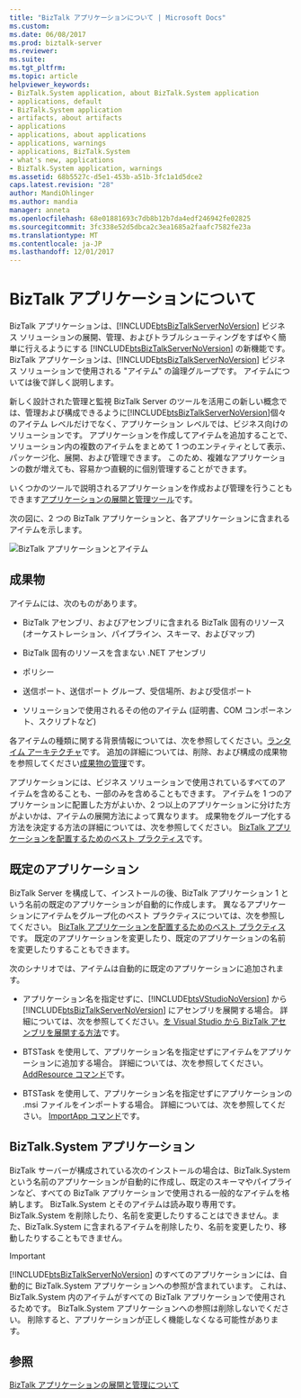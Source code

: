 ```yaml
---
title: "BizTalk アプリケーションについて | Microsoft Docs"
ms.custom: 
ms.date: 06/08/2017
ms.prod: biztalk-server
ms.reviewer: 
ms.suite: 
ms.tgt_pltfrm: 
ms.topic: article
helpviewer_keywords:
- BizTalk.System application, about BizTalk.System application
- applications, default
- BizTalk.System application
- artifacts, about artifacts
- applications
- applications, about applications
- applications, warnings
- applications, BizTalk.System
- what's new, applications
- BizTalk.System application, warnings
ms.assetid: 68b5527c-d5e1-453b-a51b-3fc1a1d5dce2
caps.latest.revision: "28"
author: MandiOhlinger
ms.author: mandia
manager: anneta
ms.openlocfilehash: 68e01881693c7db8b12b7da4edf246942fe02825
ms.sourcegitcommit: 3fc338e52d5dbca2c3ea1685a2faafc7582fe23a
ms.translationtype: MT
ms.contentlocale: ja-JP
ms.lasthandoff: 12/01/2017
---
```

# <a name="what-is-a-biztalk-application"></a>BizTalk アプリケーションについて
BizTalk アプリケーションは、[!INCLUDE[btsBizTalkServerNoVersion](../includes/btsbiztalkservernoversion-md.md)] ビジネス ソリューションの展開、管理、およびトラブルシューティングをすばやく簡単に行えるようにする [!INCLUDE[btsBizTalkServerNoVersion](../includes/btsbiztalkservernoversion-md.md)] の新機能です。 BizTalk アプリケーションは、[!INCLUDE[btsBizTalkServerNoVersion](../includes/btsbiztalkservernoversion-md.md)] ビジネス ソリューションで使用される "アイテム" の論理グループです。 アイテムについては後で詳しく説明します。  
  
 新しく設計された管理と監視 BizTalk Server のツールを活用この新しい概念では、管理および構成できるように[!INCLUDE[btsBizTalkServerNoVersion](../includes/btsbiztalkservernoversion-md.md)]個々 のアイテム レベルだけでなく、アプリケーション レベルでは、ビジネス向けのソリューションです。 アプリケーションを作成してアイテムを追加することで、ソリューション内の複数のアイテムをまとめて 1 つのエンティティとして表示、パッケージ化、展開、および管理できます。 このため、複雑なアプリケーションの数が増えても、容易かつ直観的に個別管理することができます。  
  
 いくつかのツールで説明されるアプリケーションを作成および管理を行うこともできます[アプリケーションの展開と管理ツール](../core/application-deployment-and-management-tools.md)です。  
  
 次の図に、2 つの BizTalk アプリケーションと、各アプリケーションに含まれるアイテムを示します。  
  
 ![BizTalk アプリケーションとアイテム](../core/media/biztalkapplication.gif "BizTalkApplication")  
  
## <a name="artifacts"></a>成果物  
 アイテムには、次のものがあります。  
  
-   BizTalk アセンブリ、およびアセンブリに含まれる BizTalk 固有のリソース (オーケストレーション、パイプライン、スキーマ、およびマップ)  
  
-   BizTalk 固有のリソースを含まない .NET アセンブリ  
  
-   ポリシー  
  
-   送信ポート、送信ポート グループ、受信場所、および受信ポート  
  
-   ソリューションで使用されるその他のアイテム (証明書、COM コンポーネント、スクリプトなど)  
  
 各アイテムの種類に関する背景情報については、次を参照してください。[ランタイム アーキテクチャ](../core/runtime-architecture.md)です。 追加の詳細については、削除、および構成の成果物を参照してください[成果物の管理](../core/managing-artifacts.md)です。  
  
 アプリケーションには、ビジネス ソリューションで使用されているすべてのアイテムを含めることも、一部のみを含めることもできます。 アイテムを 1 つのアプリケーションに配置した方がよいか、2 つ以上のアプリケーションに分けた方がよいかは、アイテムの展開方法によって異なります。 成果物をグループ化する方法を決定する方法の詳細については、次を参照してください。 [BizTalk アプリケーションを配置するためのベスト プラクティス](../core/best-practices-for-deploying-a-biztalk-application.md)です。  
  
## <a name="the-default-application"></a>既定のアプリケーション  
 BizTalk Server を構成して、インストールの後、BizTalk アプリケーション 1 という名前の既定のアプリケーションが自動的に作成します。 異なるアプリケーションにアイテムをグループ化のベスト プラクティスについては、次を参照してください。 [BizTalk アプリケーションを配置するためのベスト プラクティス](../core/best-practices-for-deploying-a-biztalk-application.md)です。 既定のアプリケーションを変更したり、既定のアプリケーションの名前を変更したりすることもできます。  
  
 次のシナリオでは、アイテムは自動的に既定のアプリケーションに追加されます。  
  
-   アプリケーション名を指定せずに、[!INCLUDE[btsVStudioNoVersion](../includes/btsvstudionoversion-md.md)] から [!INCLUDE[btsBizTalkServerNoVersion](../includes/btsbiztalkservernoversion-md.md)] にアセンブリを展開する場合。 詳細については、次を参照してください。[を Visual Studio から BizTalk アセンブリを展開する方法](../core/how-to-deploy-a-biztalk-assembly-from-visual-studio.md)です。  
  
-   BTSTask を使用して、アプリケーション名を指定せずにアイテムをアプリケーションに追加する場合。 詳細については、次を参照してください。 [AddResource コマンド](../core/addresource-command.md)です。  
  
-   BTSTask を使用して、アプリケーション名を指定せずにアプリケーションの .msi ファイルをインポートする場合。 詳細については、次を参照してください。 [ImportApp コマンド](../core/importapp-command.md)です。  
  
## <a name="the-biztalksystem-application"></a>BizTalk.System アプリケーション  
 BizTalk サーバーが構成されている次のインストールの場合は、BizTalk.System という名前のアプリケーションが自動的に作成し、既定のスキーマやパイプラインなど、すべての BizTalk アプリケーションで使用される一般的なアイテムを格納します。 BizTalk.System とそのアイテムは読み取り専用です。 BizTalk.System を削除したり、名前を変更したりすることはできません。また、BizTalk.System に含まれるアイテムを削除したり、名前を変更したり、移動したりすることもできません。  
  
> [!IMPORTANT]
>  [!INCLUDE[btsBizTalkServerNoVersion](../includes/btsbiztalkservernoversion-md.md)] のすべてのアプリケーションには、自動的に BizTalk.System アプリケーションへの参照が含まれています。 これは、BizTalk.System 内のアイテムがすべての BizTalk アプリケーションで使用されるためです。 BizTalk.System アプリケーションへの参照は削除しないでください。 削除すると、アプリケーションが正しく機能しなくなる可能性があります。  
  
## <a name="see-also"></a>参照  
 [BizTalk アプリケーションの展開と管理について](../core/understanding-biztalk-application-deployment-and-management.md)